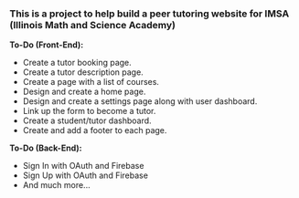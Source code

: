 <h3>This is a project to help build a peer tutoring website for IMSA (Illinois Math and Science Academy)</h3>

<b> To-Do (Front-End): </b>
- Create a tutor booking page.
- Create a tutor description page.
- Create a page with a list of courses.
- Design and create a home page.
- Design and create a settings page along with user dashboard.
- Link up the form to become a tutor.
- Create a student/tutor dashboard.
- Create and add a footer to each page.

<b> To-Do (Back-End): </b>
- Sign In with OAuth and Firebase
- Sign Up with OAuth and Firebase
- And much more...
